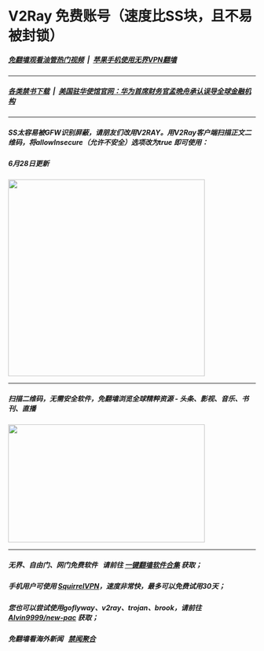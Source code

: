 # V2Ray 免费账号（速度比SS块，且不易被封锁）

##### [免翻墙观看油管热门视频](http://209.222.30.114:81/youtube.html) &nbsp;|&nbsp; [苹果手机使用无界VPN翻墙](https://github.com/gfw-breaker/nogfw/blob/master/docs/iphone_u.md)

---

##### [各类禁书下载](http://209.222.30.114:10000/bbooks/) &nbsp;|&nbsp; [美国驻华使馆官网：华为首席财务官孟晩舟承认误导全球金融机构](https://china.usembassy-china.org.cn/zh/huawei-cfo-wanzhou-meng-admits-to-misleading-global-financial-institution-cn/?ok)

---

##### SS太容易被GFW识别屏蔽，请朋友们改用V2RAY。用V2Ray客户端扫描正文二维码，将allowInsecure（允许不安全）选项改为true 即可使用：

##### 6月28日更新

<img src="http://gfw-breaker.win/videos/imgs/v2ray-2.png" width="400px"/>

---

##### 扫描二维码，无需安全软件，免翻墙浏览全球精粹资源 - 头条、影视、音乐、书刊、直播
<img src="http://gfw-breaker.win/videos/imgs/ogate.jpg" width="400px" height="240px"/>

---

##### 无界、自由门、网门免费软件 &nbsp; 请前往 [一键翻墙软件合集](https://github.com/gfw-breaker/nogfw/blob/master/README.md) 获取；

##### 手机用户可使用 [SquirrelVPN](https://github.com/gfw-breaker/ssr-accounts/blob/master/resources/squirrelvpn.md)，速度非常快，最多可以免费试用30天； 

##### 您也可以尝试使用goflyway、v2ray、trojan、brook，请前往 [Alvin9999/new-pac](https://github.com/Alvin9999/new-pac/wiki) 获取；

##### 免翻墙看海外新闻 &nbsp; [禁闻聚合](https://github.com/gfw-breaker/banned-news3/blob/master/README.md?a01)


<img src='http://gfw-breaker.win/ssr-centos7.md' width='0px' height='0px'/>


